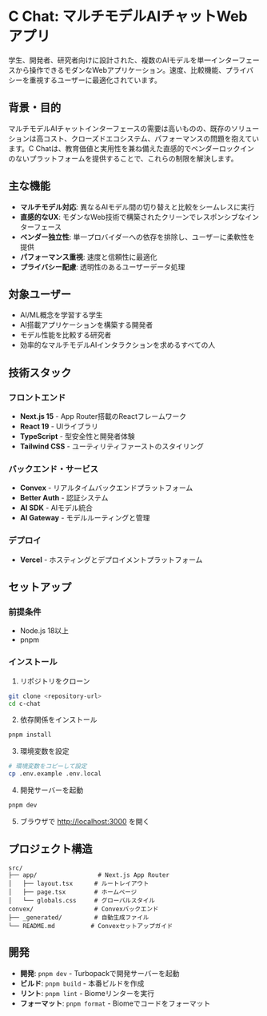 # C Chat: マルチモデルAIチャットWebアプリ

学生、開発者、研究者向けに設計された、複数のAIモデルを単一インターフェースから操作できるモダンなWebアプリケーション。速度、比較機能、プライバシーを重視するユーザーに最適化されています。

## 背景・目的

マルチモデルAIチャットインターフェースの需要は高いものの、既存のソリューションは高コスト、クローズドエコシステム、パフォーマンスの問題を抱えています。C Chatは、教育価値と実用性を兼ね備えた直感的でベンダーロックインのないプラットフォームを提供することで、これらの制限を解決します。

## 主な機能

- **マルチモデル対応**: 異なるAIモデル間の切り替えと比較をシームレスに実行
- **直感的なUX**: モダンなWeb技術で構築されたクリーンでレスポンシブなインターフェース
- **ベンダー独立性**: 単一プロバイダーへの依存を排除し、ユーザーに柔軟性を提供
- **パフォーマンス重視**: 速度と信頼性に最適化
- **プライバシー配慮**: 透明性のあるユーザーデータ処理

## 対象ユーザー

- AI/ML概念を学習する学生
- AI搭載アプリケーションを構築する開発者
- モデル性能を比較する研究者
- 効率的なマルチモデルAIインタラクションを求めるすべての人

## 技術スタック

### フロントエンド
- **Next.js 15** - App Router搭載のReactフレームワーク
- **React 19** - UIライブラリ
- **TypeScript** - 型安全性と開発者体験
- **Tailwind CSS** - ユーティリティファーストのスタイリング

### バックエンド・サービス
- **Convex** - リアルタイムバックエンドプラットフォーム
- **Better Auth** - 認証システム
- **AI SDK** - AIモデル統合
- **AI Gateway** - モデルルーティングと管理

### デプロイ
- **Vercel** - ホスティングとデプロイメントプラットフォーム

## セットアップ

### 前提条件
- Node.js 18以上
- pnpm

### インストール

1. リポジトリをクローン
```bash
git clone <repository-url>
cd c-chat
```

2. 依存関係をインストール
```bash
pnpm install
```

3. 環境変数を設定
```bash
# 環境変数をコピーして設定
cp .env.example .env.local
```

4. 開発サーバーを起動
```bash
pnpm dev
```

5. ブラウザで [http://localhost:3000](http://localhost:3000) を開く

## プロジェクト構造

```
src/
├── app/                 # Next.js App Router
│   ├── layout.tsx      # ルートレイアウト
│   ├── page.tsx        # ホームページ
│   └── globals.css     # グローバルスタイル
convex/                 # Convexバックエンド
├── _generated/         # 自動生成ファイル
└── README.md          # Convexセットアップガイド
```

## 開発

- **開発**: `pnpm dev` - Turbopackで開発サーバーを起動
- **ビルド**: `pnpm build` - 本番ビルドを作成
- **リント**: `pnpm lint` - Biomeリンターを実行
- **フォーマット**: `pnpm format` - Biomeでコードをフォーマット

